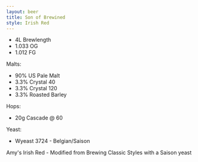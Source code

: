 ```yaml
---
layout: beer
title: Son of Brewined
style: Irish Red
---
```

* 4L Brewlength
* 1\.033 OG
* 1\.012 FG

Malts:
* 90% US Pale Malt
* 3\.3% Crystal 40
* 3\.3% Crystal 120
* 3\.3% Roasted Barley

Hops:

* 20g Cascade @ 60

Yeast:

* Wyeast 3724 - Belgian/Saison

Amy's Irish Red - Modified from Brewing Classic Styles with a Saison yeast